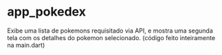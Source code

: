 # app_pokedex
 Exibe uma lista de pokemons requisitado via API, e mostra uma segunda tela com os detalhes do pokemon selecionado. (código feito inteiramente na main.dart)
